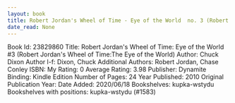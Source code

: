 ```yaml
---
layout: book
title: Robert Jordan's Wheel of Time - Eye of the World  no. 3 (Robert Jordan's Wheel of Time -The Eye of the World)
date_read: None
---
```


Book Id: 23829860
Title: Robert Jordan's Wheel of Time: Eye of the World #3 (Robert Jordan's Wheel of Time:The Eye of the World)
Author: Chuck Dixon
Author l-f: Dixon, Chuck
Additional Authors: Robert Jordan, Chase Conley
ISBN: 
My Rating: 0
Average Rating: 3.98
Publisher: Dynamite
Binding: Kindle Edition
Number of Pages: 24
Year Published: 2010
Original Publication Year: 
Date Added: 2020/06/18
Bookshelves: kupka-wstydu
Bookshelves with positions: kupka-wstydu (#1583)

